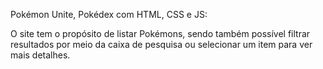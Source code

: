 Pokémon Unite, Pokédex com HTML, CSS e JS:

O site tem o propósito de listar Pokémons, 
sendo também possível filtrar resultados por 
meio da caixa de pesquisa ou selecionar um item 
para ver mais detalhes.
